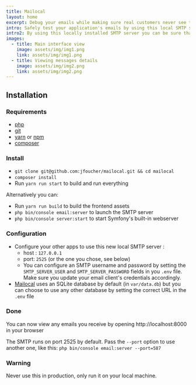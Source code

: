 ```yaml
---
title: Mailocal
layout: home
excerpt: Debug your emails while making sure real customers never see them.
intro: Safely test your application's emails by using this local SMTP server and viewing the results in the web interface.
intro2: By using this locally installed SMTP server you can be sure that your real customers will never see your test emails! However you can see all of them by simply opening the provided interface in any browser.
images:
  - title: Main interface view
    image: assets/img/img1.png
    link: assets/img/img1.png
  - title: Viewing messages details
    image: assets/img/img2.png
    link: assets/img/img2.png
---
```



## Installation

### Requirements
- [php](https://php.net)
- [git](https://git-scm.com/downloads)
- [yarn](https://yarnpkg.com) or [npm](https://www.npmjs.com/)
- [composer](https://getcomposer.org)

### Install

- `git clone git@github.com:jfoucher/mailocal.git && cd mailocal`
- `composer install`
- Run `yarn run start` to build and run everything

Alternatively you can:

- Run `yarn run build` to build the frontend assets
- `php bin/console email:server` to launch the SMTP server
- `php bin/console server:start` to start Symfony's built-in webserver

### Configuration

- Configure your other apps to use this new local SMTP server : 
  - host : `127.0.0.1`
  - port: `2525` (or the one you chose, see below)
  - You can configure an SMTP username and password by setting the `SMTP_SERVER_USER` and `SMTP_SERVER_PASSWORD`
 fields in you `.env` file. Make sure you update your email client's credentials accordingly.
 - [Mailocal](/) uses an SQLite database by default (in `var/data.db`) but you can choose to use any other database by setting the correct URL in the `.env` file
 
### Done
You can now view any emails you receive by opening http://localhost:8000 in your browser

The SMTP runs on port 2525 by default. Pass the `--port` option to use another one, like this: `php bin/console email:server --port=587`
  
### Warning

Never use this in production, only run it on your local machine.
